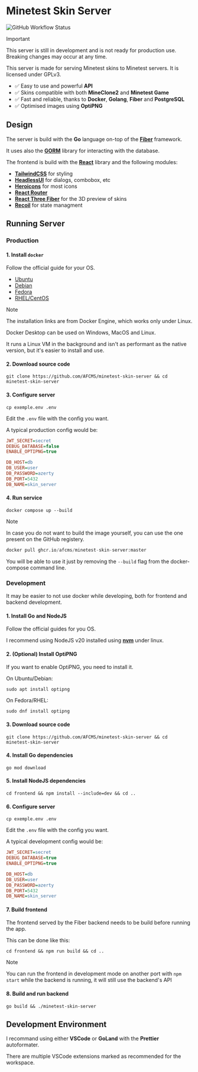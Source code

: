 # Minetest Skin Server

![GitHub Workflow Status](https://img.shields.io/github/checks-status/AFCMS/minetest-skin-server/master?style=flat-square)

> [!IMPORTANT]
> This server is still in development and is not ready for production use.
> Breaking changes may occur at any time.

This server is made for serving Minetest skins to Minetest servers. It is licensed under GPLv3.

-   ✅ Easy to use and powerful **API**
-   ✅ Skins compatible with both **MineClone2** and **Minetest Game**
-   ✅ Fast and reliable, thanks to **Docker**, **Golang**, **Fiber** and **PostgreSQL**
-   ✅ Optimised images using **OptiPNG**

## Design

The server is build with the **Go** language on-top of the [**Fiber**](https://gofiber.io/) framework.

It uses also the [**GORM**](https://gorm.io) library for interacting with the database.

The frontend is build with the [**React**](https://reactjs.org) library and the following modules:

-   [**TailwindCSS**](https://tailwindcss.com) for styling
-   [**HeadlessUI**](https://headlessui.com) for dialogs, combobox, etc
-   [**Heroicons**](https://heroicons.com) for most icons
-   [**React Router**](https://reactrouter.com)
-   [**React Three Fiber**](https://github.com/pmndrs/react-three-fiber) for the 3D preview of skins
-   [**Recoil**](https://recoiljs.org) for state managment

## Running Server

### Production

#### 1. Install `docker`

Follow the official guide for your OS.

- [Ubuntu](https://docs.docker.com/engine/install/ubuntu)
- [Debian](https://docs.docker.com/engine/install/debian)
- [Fedora](https://docs.docker.com/engine/install/fedora)
- [RHEL/CentOS](https://docs.docker.com/engine/install/centos)

> [!NOTE]
> The installation links are from Docker Engine, which works only under Linux.
>
> Docker Desktop can be used on Windows, MacOS and Linux.
>
> It runs a Linux VM in the background and isn't as performant as the native version, but it's easier to install and use.

#### 2. Download source code

```shell
git clone https://github.com/AFCMS/minetest-skin-server && cd minetest-skin-server
```

#### 3. Configure server

```shell
cp exemple.env .env
```

Edit the `.env` file with the config you want.

A typical production config would be:

```ini
JWT_SECRET=secret
DEBUG_DATABASE=false
ENABLE_OPTIPNG=true

DB_HOST=db
DB_USER=user
DB_PASSWORD=azerty
DB_PORT=5432
DB_NAME=skin_server
```

#### 4. Run service

```shell
docker compose up --build
```

> [!NOTE]
> In case you do not want to build the image yourself, you can use the one present on the GitHub registery.
>
> ```py
> docker pull ghcr.io/afcms/minetest-skin-server:master
> ```
>
> You will be able to use it just by removing the `--build` flag from the docker-compose command line.

### Development

It may be easier to not use docker while developing, both for frontend and backend development.

#### 1. Install Go and NodeJS

Follow the official guides for you OS.

I recommend using NodeJS v20 installed using [**nvm**](https://github.com/nvm-sh/nvm) under linux.

#### 2. (Optional) Install OptiPNG

If you want to enable OptiPNG, you need to install it.

On Ubuntu/Debian:

```shell
sudo apt install optipng
```

On Fedora/RHEL:

```shell
sudo dnf install optipng
```

#### 3. Download source code

```shell
git clone https://github.com/AFCMS/minetest-skin-server && cd minetest-skin-server
```

#### 4. Install Go dependencies

```shell
go mod download
```

#### 5. Install NodeJS dependencies

```shell
cd frontend && npm install --include=dev && cd ..
```

#### 6. Configure server

```shell
cp exemple.env .env
```

Edit the `.env` file with the config you want.

A typical development config would be:

```ini
JWT_SECRET=secret
DEBUG_DATABASE=true
ENABLE_OPTIPNG=true

DB_HOST=db
DB_USER=user
DB_PASSWORD=azerty
DB_PORT=5432
DB_NAME=skin_server
```

#### 7. Build frontend

The frontend served by the Fiber backend needs to be build before running the app.

This can be done like this:

```shell
cd frontend && npm run build && cd ..
```

> [!NOTE]
> You can run the frontend in development mode on another port with `npm start` while the backend is running, it will still use the backend's API

#### 8. Build and run backend

```shell
go build && ./minetest-skin-server
```

## Development Environment

I recommand using either **VSCode** or **GoLand** with the **Prettier** autoformater.

There are multiple VSCode extensions marked as recommended for the workspace.
